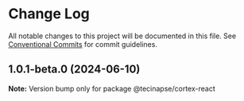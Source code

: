 # Change Log

All notable changes to this project will be documented in this file.
See [Conventional Commits](https://conventionalcommits.org) for commit guidelines.

## 1.0.1-beta.0 (2024-06-10)

**Note:** Version bump only for package @tecinapse/cortex-react
